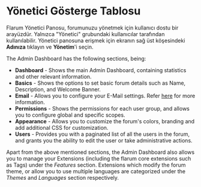 # Yönetici Gösterge Tablosu

Flarum Yönetici Panosu, forumunuzu yönetmek için kullanıcı dostu bir arayüzdür. Yalnızca "Yönetici" grubundaki kullanıcılar tarafından kullanılabilir. Yönetici panosuna erişmek için ekranın sağ üst köşesindeki **Adınıza** tıklayın ve **Yönetim**'i seçin.

The Admin Dashboard has the following sections, being:
- **Dashboard** - Shows the main Admin Dashboard, containing statistics and other relevant information.
- **Basics** - Shows the options to set basic forum details such as Name, Description, and Welcome Banner.
- **Email** - Allows you to configure your E-Mail settings. Refer [here](https://docs.flarum.org/mail) for more information.
- **Permissions** - Shows the permissions for each user group, and allows you to configure global and specific scopes.
- **Appearance** - Allows you to customize the forum's colors, branding and add additional CSS for customization.
- **Users** - Provides you with a paginated list of all the users in the forum, and grants you the ability to edit the user or take administrative actions.

Apart from the above mentioned sections, the Admin Dashboard also allows you to manage your Extensions (including the flarum core extensions such as Tags) under the _Features_ section. Extensions which modify the forum theme, or allow you to use multiple languages are categorized under the _Themes_ and _Languages_ section respectively.
